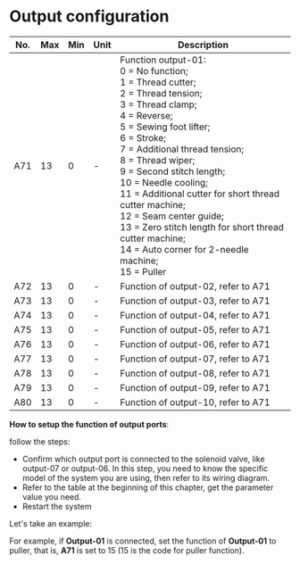 # Output configuration

| No. | Max | Min | Unit | Description |
| --- | --- | --- | --- | --- |
| A71 | 13 | 0 | - | Function output-01:<br>0 = No function;<br>1 = Thread cutter;<br>2 = Thread tension;<br>3 = Thread clamp;<br>4 = Reverse;<br>5 = Sewing foot lifter;<br>6 = Stroke;<br>7 = Additional thread tension;<br>8 = Thread wiper;<br>9 = Second stitch length;<br/>10 = Needle cooling;<br>11 = Additional cutter for short thread cutter machine;<br>12 = Seam center guide;<br>13 = Zero stitch length for short thread cutter machine;<br>14 = Auto corner for 2-needle machine;<br>15 = Puller |
| A72 | 13 | 0 | - | Function of output-02, refer to A71 |
| A73 | 13 | 0 | - | Function of output-03, refer to A71 |
| A74 | 13 | 0 | - | Function of output-04, refer to A71 |
| A75 | 13 | 0 | - | Function of output-05, refer to A71 |
| A76 | 13 | 0 | - | Function of output-06, refer to A71 |
| A77 | 13 | 0 | - | Function of output-07, refer to A71 |
| A78 | 13 | 0 | - | Function of output-08, refer to A71 |
| A79 | 13 | 0 | - | Function of output-09, refer to A71 |
| A80 | 13 | 0 | - | Function of output-10, refer to A71 |

**How to setup the function of output ports**:

follow the steps:

- Confirm which output port is connected to the solenoid valve, like output-07 or output-06. In this step, you need to know the specific model of the system you are using, then refer to its wiring diagram.
- Refer to the table at the beginning of this chapter, get the parameter value you need.
- Restart the system

Let's take an example:

For example, if **Output-01** is connected, set the function of **Output-01** to puller, that is, **A71** is set to 15 (15 is the code for puller function).
